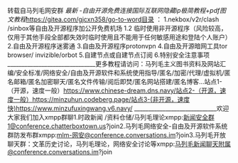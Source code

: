 转载自马列毛网安群
*最新 -自由开源免费连接国际互联网隐藏ip极简教程+pdf图文教程*https://gitea.com/gjcxn358/go-to-word目录 ：    1.nekbox/v2r/clash /sinbox等自由及开源程序加公开免费机场  1.2 临时使用非开源程序（风险较高，仅用于其他手段全部都失效时临时使用且不能用于任何敏感用途和登陆个人账户）          2.自由及开源程序迷雾通                  3.自由及开源程序protonvpn                 4.自由及开源暗网工具tor browser/ invizible/orbot                  5.自建节点或自建节点订阅           6.特别安全注意事项              _______________________________更多教程请访问：马列毛主义图书资料及网站汇编/安全标准/网络安全/自由及开源软件和系统使用指导/匿名/加密/代理/虚拟机/匿名邮箱/匿名加密聊天/匿名文件传输/阅后即焚/匿名网站搭建/匿名博客...站点1-（开源，速度一般）https://www.chinese-dream.dns.navy/站点2-（开源，速度一般）https://minzuhun.codeberg.page/站点3-(非开源，速度快)https://www.minzufuxingwang.v6.navy/ 	_____________________________欢迎大家我们加入xmpp群聊1.时政新闻 /资料仓储/马列毛理论xmpp:新闻安全群1@conference.chatterboxtown.us?join2.马列毛网络安全-自由及开源软件系统群防发布群xmpp:mlm-网安@conference.conversations.im?join3.马列毛开放聊天群：文革历史讨论，马列毛理论，网络安全讨论等xmpp:马列毛新闻聊天附属@conference.conversations.im?join


<!--stackedit_data:
eyJoaXN0b3J5IjpbLTg0MzczMjc0MiwzNDk1MDcxMjksLTMyNT
c3MTQ5MCwxNTAwOTk4MTQ1LDI0NTAwMzAzNSwtMjA4ODc0NjYx
MiwxMzE1ODgyNTk2LC03MzY5Mzg4MjIsNTY5NDcwMjM2LDQ5Nz
gxODgxMCwtNDA5OTAzNjUyLC04MjExMjc3MDgsMTkyMzI4NDI3
OCwtMTU5NDk0NjUxOSwtMTgyNjUzMTA4OCw5NzY5NDA3MjUsLT
MzODg1MzIwMCwxNDU1ODMyMjgsNDk3ODE4ODEwLDgwODQ1NzQ5
N119
-->
